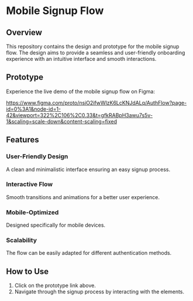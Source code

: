 # Mobile Signup Flow

## Overview

This repository contains the design and prototype for the mobile signup flow. The design aims to provide a seamless and user-friendly onboarding experience with an intuitive interface and smooth interactions.

## Prototype

Experience the live demo of the mobile signup flow on Figma:

https://www.figma.com/proto/nsiO2ifwWlzK6LcKNJdALq/AuthFlow?page-id=0%3A1&node-id=1-42&viewport=322%2C106%2C0.33&t=gfkRABpH3awu7s5v-1&scaling=scale-down&content-scaling=fixed

## Features

### User-Friendly Design

A clean and minimalistic interface ensuring an easy signup process.

### Interactive Flow

Smooth transitions and animations for a better user experience.

### Mobile-Optimized

Designed specifically for mobile devices.

### Scalability

The flow can be easily adapted for different authentication methods.

## How to Use

1. Click on the prototype link above.
2. Navigate through the signup process by interacting with the elements.

